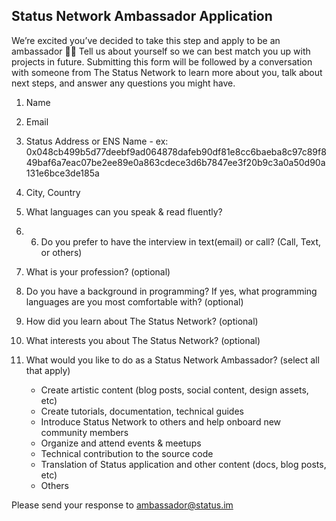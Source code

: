 ## Status Network Ambassador Application

We’re excited you’ve decided to take this step and apply to be an ambassador  🙌🏻 Tell us about yourself so we can best match you up with projects in future. Submitting this form will be followed by a conversation with someone from The Status Network to learn more about you, talk about next steps, and answer any questions you might have.

1. Name

2. Email

3. Status Address or ENS Name
        - ex: 0x048cb499b5d77deebf9ad064878dafeb90df81e8cc6baeba8c97c89f849baf6a7eac07be2ee89e0a863cdece3d6b7847ee3f20b9c3a0a50d90a131e6bce3de185a

4. City, Country

5. What languages can you speak & read fluently?

6. 6. Do you prefer to have the interview in text(email) or call? (Call, Text, or others)

7. What is your profession? (optional)

8. Do you have a background in programming? If yes, what programming languages are you most comfortable with? (optional)

9. How did you learn about The Status Network? (optional)

10. What interests you about The Status Network? (optional)

11. What would you like to do as a Status Network Ambassador? (select all that apply)
    - Create artistic content (blog posts, social content, design assets, etc)
    - Create tutorials, documentation, technical guides
    - Introduce Status Network to others and help onboard new community members
    - Organize and attend events & meetups
    - Technical contribution to the source code
    - Translation of Status application and other content (docs, blog posts, etc)
    - Others

Please send your response to ambassador@status.im

